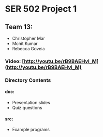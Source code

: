 # SER 502 Project 1 #

## Team 13:
- Christopher Mar
- Mohit Kumar
- Rebecca Goveia



### Video: [http://youtu.be/rB9BAEHvI_M](http://youtu.be/rB9BAEHvI_M)

### Directory Contents
#### doc:
* Presentation slides
* Quiz questions
#### src:
* Example programs